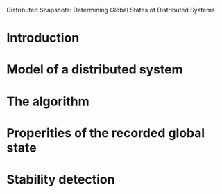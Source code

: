 Distributed Snapshots: Determining Global States of Distributed Systems

# Introduction

# Model of a distributed system 

# The algorithm

# Properities of the recorded global state

# Stability detection